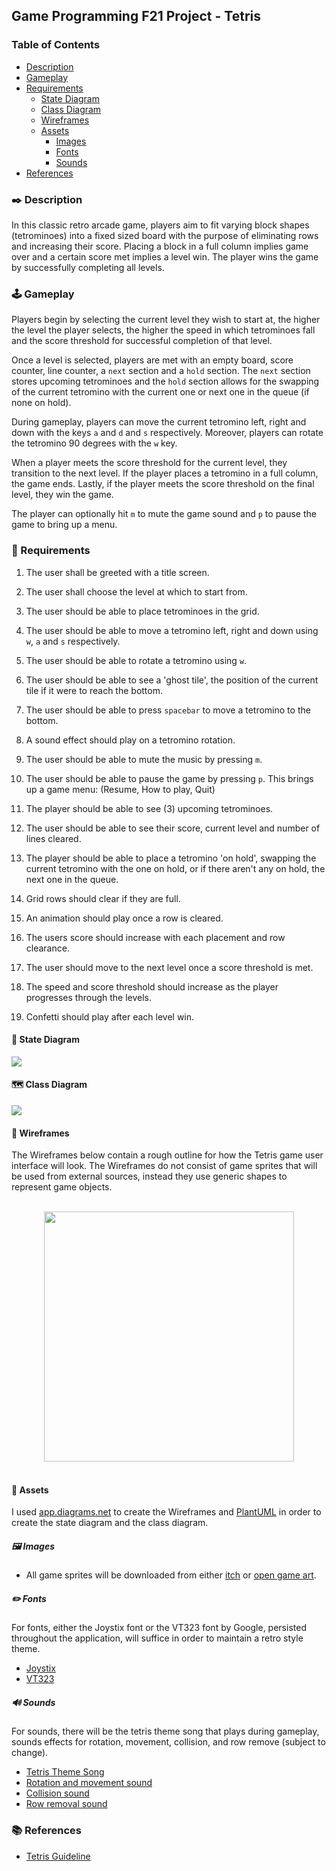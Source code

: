 ## Game Programming F21 Project - Tetris

### Table of Contents

<!--ts-->

- [Description](#️-description)
- [Gameplay](#️-gameplay)
- [Requirements](#-requirements)
  - [State Diagram](#-state-diagram)
  - [Class Diagram](#️-class-diagram)
  - [Wireframes](#-wireframes)
  - [Assets](#-assets)
    - [Images](#️-images)
    - [Fonts](#️-fonts)
    - [Sounds](#-sounds)
- [References](#-references)

<!--te-->

### ✒️ Description

In this classic retro arcade game, players aim to fit varying block shapes
(tetrominoes) into a fixed sized board with the purpose of eliminating rows
and increasing their score. Placing a block in a full column implies game
over and a certain score met implies a level win. The player wins the game by
successfully completing all levels.

### 🕹️ Gameplay

Players begin by selecting the current level they wish to start at, the higher
the level the player selects, the higher the speed in which tetrominoes fall and
the score threshold for successful completion of that level.

Once a level is selected, players are met with an empty board, score counter,
line counter, a `next` section and a `hold` section. The `next` section stores
upcoming tetrominoes and the `hold` section allows for the swapping of the
current tetromino with the current one or next one in the queue (if none on
hold).

During gameplay, players can move the current tetromino left, right and down
with the keys `a` and `d` and `s` respectively. Moreover, players can rotate
the tetromino 90 degrees with the `w` key.

When a player meets the score threshold for the current level, they transition
to the next level. If the player places a tetromino in a full column, the game
ends. Lastly, if the player meets the score threshold on the final level, they
win the game.

The player can optionally hit `m` to mute the game sound and `p` to pause the
game to bring up a menu.

### 📃 Requirements

1. The user shall be greeted with a title screen.

2. The user shall choose the level at which to start from.

3. The user should be able to place tetrominoes in the grid.

4. The user should be able to move a tetromino left, right and down using `w`,
   `a` and `s` respectively.

5. The user should be able to rotate a tetromino using `w`.

6. The user should be able to see a 'ghost tile', the position of the current
   tile if it were to reach the bottom.

7. The user should be able to press `spacebar` to move a tetromino to the
   bottom.

8. A sound effect should play on a tetromino rotation.

9. The user should be able to mute the music by pressing `m`.

10. The user should be able to pause the game by pressing `p`. This brings up a
    game menu: (Resume, How to play, Quit)

11. The player should be able to see (3) upcoming tetrominoes.

12. The user should be able to see their score, current level and number of
    lines cleared.

13. The player should be able to place a tetromino 'on hold', swapping the
    current tetromino with the one on hold, or if there aren't any on hold, the
    next one in the queue.

14. Grid rows should clear if they are full.

15. An animation should play once a row is cleared.

16. The users score should increase with each placement and row clearance.

17. The user should move to the next level once a score threshold is met.

18. The speed and score threshold should increase as the player progresses
    through the levels.

19. Confetti should play after each level win.

#### 🤖 State Diagram

![](StateDiagram.png)

#### 🗺️ Class Diagram

![](ClassDiagram.png)

#### 🧵 Wireframes

The Wireframes below contain a rough outline for how the Tetris game user
interface will look. The Wireframes do not consist of game sprites that will be
used from external sources, instead they use generic shapes to represent game
objects.

<br/>
<div align="center">
  <img width="400" src="Wireframe.png"/>
</div>
<br/>

#### 🎨 Assets

I used [app.diagrams.net](https://app.diagrams.net/) to create the Wireframes
and [PlantUML](https://plantuml.com/) in order to create the state diagram
and the class diagram.

##### 🖼️ Images

- All game sprites will be downloaded from either [itch](https://itch.io/)
  or [open game art](https://opengameart.org/).

##### ✏️ Fonts

For fonts, either the Joystix font or the VT323 font by Google, persisted
throughout the application, will suffice in order to maintain a retro style
theme.

- [Joystix](https://www.dafont.com/joystix.font)
- [VT323](https://fonts.google.com/specimen/VT323)

##### 🔊 Sounds

For sounds, there will be the tetris theme song that plays during gameplay,
sounds effects for rotation, movement, collision, and row remove (subject to
change).

- [Tetris Theme Song](https://nhacchuong68.com/tetris-theme-song/)
- [Rotation and movement sound](https://freesound.org/people/errysn/sounds/439523/)
- [Collision sound](https://freesound.org/people/Raclure/sounds/483602/)
- [Row removal sound](https://freesound.org/people/Swedger/sounds/268694/)

### 📚 References

- [Tetris Guideline](https://tetris.fandom.com/wiki/Tetris_Guideline)

